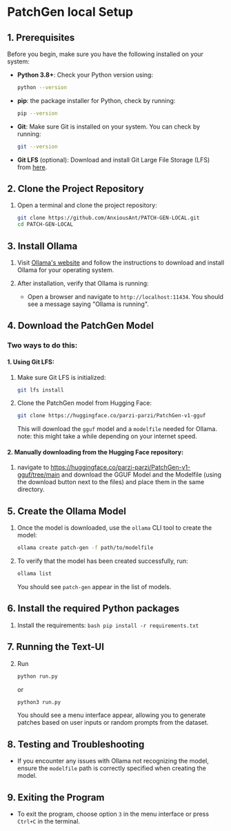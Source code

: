 # PatchGen local Setup 

## 1. Prerequisites
Before you begin, make sure you have the following installed on your system:

- **Python 3.8+**: Check your Python version using:
    ```bash
    python --version
    ```
- **pip**: the package installer for Python, check by running:
    ```bash
    pip --version
    ```
- **Git**: Make sure Git is installed on your system. You can check by running:
    ```bash
    git --version
    ```
- **Git LFS** (optional): Download and install Git Large File Storage (LFS) from [here](https://git-lfs.github.com/).

## 2. Clone the Project Repository
1. Open a terminal and clone the project repository:
    ```bash
    git clone https://github.com/AnxiousAnt/PATCH-GEN-LOCAL.git
    cd PATCH-GEN-LOCAL
    ```

## 3. Install Ollama
1. Visit [Ollama's website](https://ollama.com/) and follow the instructions to download and install Ollama for your operating system.
   
2. After installation, verify that Ollama is running:
    - Open a browser and navigate to `http://localhost:11434`. You should see a message saying "Ollama is running".

## 4. Download the PatchGen Model
### Two ways to do this: 
#### 1. Using Git LFS:
1. Make sure Git LFS is initialized:
    ```bash
    git lfs install
    ```

2. Clone the PatchGen model from Hugging Face:
    ```bash
    git clone https://huggingface.co/parzi-parzi/PatchGen-v1-gguf
    ``` 
    This will download the `gguf` model and a `modelfile` needed for Ollama.    
    note: this might take a while depending on your internet speed. 

#### 2. Manually downloading from the Hugging Face repository:
1. navigate to https://huggingface.co/parzi-parzi/PatchGen-v1-gguf/tree/main and
   download the GGUF Model and the Modelfile (using the download button next to the files) and place them in the same directory.

## 5. Create the Ollama Model
1. Once the model is downloaded, use the `ollama` CLI tool to create the model:
    ```bash
    ollama create patch-gen -f path/to/modelfile
    ```

2. To verify that the model has been created successfully, run:
    ```bash
    ollama list
    ```
   You should see `patch-gen` appear in the list of models.

## 6. Install the required Python packages

1. Install the requirements:
        ```bash
        pip install -r requirements.txt
        ```

## 7. Running the Text-UI 

2. Run
    ```bash
    python run.py
    ```
    or
    ```bash
    python3 run.py
    ``` 
    You should see a menu interface appear, allowing you to generate patches based on user inputs or random prompts from the dataset.

## 8. Testing and Troubleshooting

- If you encounter any issues with Ollama not recognizing the model, ensure the `modelfile` path is correctly specified when creating the model.

## 9. Exiting the Program

- To exit the program, choose option `3` in the menu interface or press `Ctrl+C` in the terminal.

